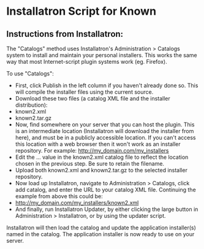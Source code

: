 Installatron Script for Known
=============================

Instructions from Installatron:
-------------------------------

The "Catalogs" method uses Installatron's Administration > Catalogs system to install and maintain your personal installers. This works the same way that most Internet-script plugin systems work (eg. Firefox).

To use "Catalogs":

* First, click Publish in the left column if you haven't already done so. This will compile the installer files using the current source.
* Download these two files (a catalog XML file and the installer distribution):
 * known2.xml
 * known2.tar.gz
* Now, find somewhere on your server that you can host the plugin. This is an intermediate location (Installatron will download the installer from here), and must be in a publicly accessible location. If you can't access this location with a web browser then it won't work as an installer repository. For example: http://my_domain.com/my_installers
* Edit the <url>...</url> value in the known2.xml catalog file to reflect the location chosen in the previous step. Be sure to retain the filename.
* Upload both known2.xml and known2.tar.gz to the selected installer repository.
* Now load up Installatron, navigate to Administration > Catalogs, click add catalog, and enter the URL to your catalog XML file. Continuing the example from above this could be:
 * http://my_domain.com/my_installers/known2.xml
* And finally, run Installatron Updater, by either clicking the large button in Administration > Installatron, or by using the updater script. 

Installatron will then load the catalog and update the application installer(s) named in the catalog. The application installer is now ready to use on your server. 
